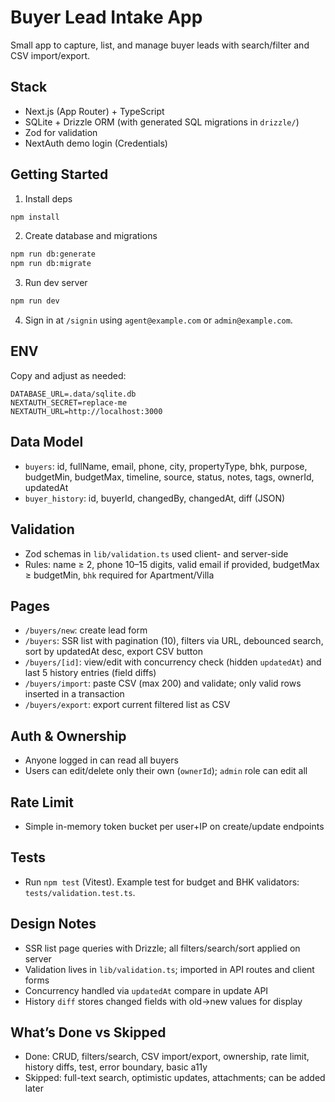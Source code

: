 # Buyer Lead Intake App

Small app to capture, list, and manage buyer leads with search/filter and CSV import/export.

## Stack
- Next.js (App Router) + TypeScript
- SQLite + Drizzle ORM (with generated SQL migrations in `drizzle/`)
- Zod for validation
- NextAuth demo login (Credentials)

## Getting Started
1. Install deps
```bash
npm install
```
2. Create database and migrations
```bash
npm run db:generate
npm run db:migrate
```
3. Run dev server
```bash
npm run dev
```
4. Sign in at `/signin` using `agent@example.com` or `admin@example.com`.

## ENV
Copy and adjust as needed:
```
DATABASE_URL=.data/sqlite.db
NEXTAUTH_SECRET=replace-me
NEXTAUTH_URL=http://localhost:3000
```

## Data Model
- `buyers`: id, fullName, email, phone, city, propertyType, bhk, purpose, budgetMin, budgetMax, timeline, source, status, notes, tags, ownerId, updatedAt
- `buyer_history`: id, buyerId, changedBy, changedAt, diff (JSON)

## Validation
- Zod schemas in `lib/validation.ts` used client- and server-side
- Rules: name ≥ 2, phone 10–15 digits, valid email if provided, budgetMax ≥ budgetMin, `bhk` required for Apartment/Villa

## Pages
- `/buyers/new`: create lead form
- `/buyers`: SSR list with pagination (10), filters via URL, debounced search, sort by updatedAt desc, export CSV button
- `/buyers/[id]`: view/edit with concurrency check (hidden `updatedAt`) and last 5 history entries (field diffs)
- `/buyers/import`: paste CSV (max 200) and validate; only valid rows inserted in a transaction
- `/buyers/export`: export current filtered list as CSV

## Auth & Ownership
- Anyone logged in can read all buyers
- Users can edit/delete only their own (`ownerId`); `admin` role can edit all

## Rate Limit
- Simple in-memory token bucket per user+IP on create/update endpoints

## Tests
- Run `npm test` (Vitest). Example test for budget and BHK validators: `tests/validation.test.ts`.

## Design Notes
- SSR list page queries with Drizzle; all filters/search/sort applied on server
- Validation lives in `lib/validation.ts`; imported in API routes and client forms
- Concurrency handled via `updatedAt` compare in update API
- History `diff` stores changed fields with old→new values for display

## What’s Done vs Skipped
- Done: CRUD, filters/search, CSV import/export, ownership, rate limit, history diffs, test, error boundary, basic a11y
- Skipped: full-text search, optimistic updates, attachments; can be added later
